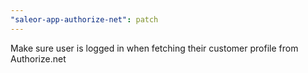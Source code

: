 ```yaml
---
"saleor-app-authorize-net": patch
---
```


Make sure user is logged in when fetching their customer profile from Authorize.net

